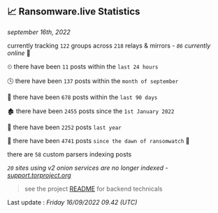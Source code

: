 
## 📈 Ransomware.live Statistics
_september 16th, 2022_

currently tracking `122` groups across `218` relays & mirrors - _`86` currently online_ 📡

⏲ there have been `11` posts within the `last 24 hours`

🕓 there have been `137` posts within the `month of september`

📅 there have been `678` posts within the `last 90 days`

🏚 there have been `2455` posts since the `1st January 2022`

🚀 there have been `2252` posts `last year`

🦕 there have been `4741` posts `since the dawn of ransomwatch` 🐣

there are `58` custom parsers indexing posts

_`20` sites using v2 onion services are no longer indexed - [support.torproject.org](https://support.torproject.org/onionservices/v2-deprecation/)_

> see the project [README](https://github.com/jmousqueton/ransomwatch#readme) for backend technicals



Last update : _Friday 16/09/2022 09.42 (UTC)_

